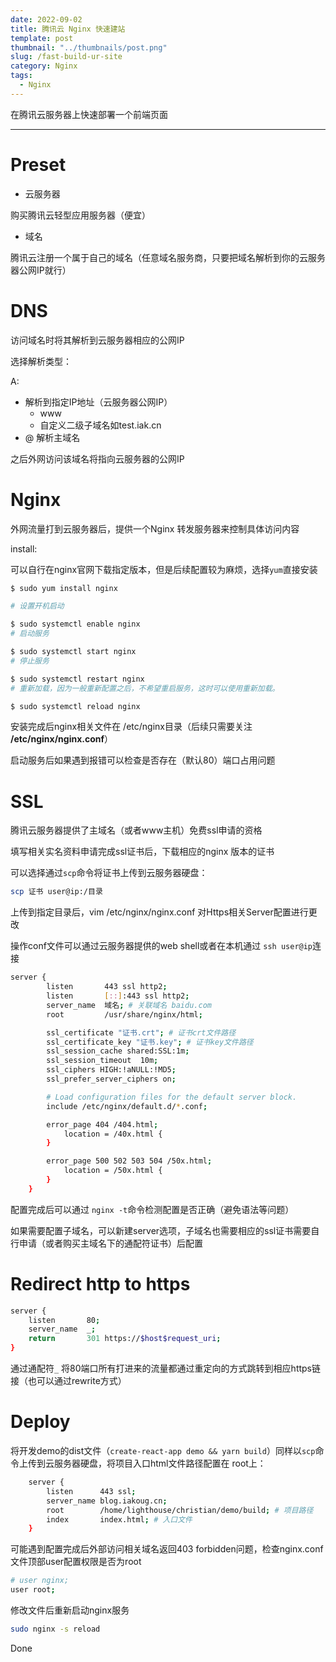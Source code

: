 ```yaml
---
date: 2022-09-02
title: 腾讯云 Nginx 快速建站
template: post
thumbnail: "../thumbnails/post.png"
slug: /fast-build-ur-site
category: Nginx
tags:
  - Nginx
---
```


在腾讯云服务器上快速部署一个前端页面

---

# Preset

- 云服务器

购买腾讯云轻型应用服务器（便宜）

- 域名

腾讯云注册一个属于自己的域名（任意域名服务商，只要把域名解析到你的云服务器公网IP就行）

# DNS

访问域名时将其解析到云服务器相应的公网IP



选择解析类型：

  A:

  - 解析到指定IP地址（云服务器公网IP）
      - www
      - 自定义二级子域名如test.iak.cn
  - @ 解析主域名



之后外网访问该域名将指向云服务器的公网IP

# Nginx

外网流量打到云服务器后，提供一个Nginx 转发服务器来控制具体访问内容



install:

可以自行在nginx官网下载指定版本，但是后续配置较为麻烦，选择`yum`直接安装

```Bash
$ sudo yum install nginx

# 设置开机启动

$ sudo systemctl enable nginx
# 启动服务

$ sudo systemctl start nginx
# 停止服务

$ sudo systemctl restart nginx
# 重新加载，因为一般重新配置之后，不希望重启服务，这时可以使用重新加载。

$ sudo systemctl reload nginx

```

安装完成后nginx相关文件在 /etc/nginx目录（后续只需要关注 **/etc/nginx/nginx.conf**）

启动服务后如果遇到报错可以检查是否存在（默认80）端口占用问题

# SSL

腾讯云服务器提供了主域名（或者www主机）免费ssl申请的资格



填写相关实名资料申请完成ssl证书后，下载相应的nginx 版本的证书

可以选择通过`scp`命令将证书上传到云服务器硬盘：

```Bash
scp 证书 user@ip:/目录
```

上传到指定目录后，vim /etc/nginx/nginx.conf 对Https相关Server配置进行更改

操作conf文件可以通过云服务器提供的web shell或者在本机通过 `ssh user@ip`连接

```Bash
server {
        listen       443 ssl http2;
        listen       [::]:443 ssl http2;
        server_name  域名; # 关联域名 baidu.com
        root         /usr/share/nginx/html;

        ssl_certificate "证书.crt"; # 证书crt文件路径
        ssl_certificate_key "证书.key"; # 证书key文件路径
        ssl_session_cache shared:SSL:1m;
        ssl_session_timeout  10m;
        ssl_ciphers HIGH:!aNULL:!MD5;
        ssl_prefer_server_ciphers on;

        # Load configuration files for the default server block.
        include /etc/nginx/default.d/*.conf;

        error_page 404 /404.html;
            location = /40x.html {
        }

        error_page 500 502 503 504 /50x.html;
            location = /50x.html {
        }
    }


```

配置完成后可以通过 `nginx -t`命令检测配置是否正确（避免语法等问题）

如果需要配置子域名，可以新建server选项，子域名也需要相应的ssl证书需要自行申请（或者购买主域名下的通配符证书）后配置



# Redirect http to https

```Bash
server {
    listen       80;
    server_name  _;
    return       301 https://$host$request_uri;
}
```

通过通配符`_` 将80端口所有打进来的流量都通过重定向的方式跳转到相应https链接（也可以通过rewrite方式）



# Deploy

将开发demo的dist文件（`create-react-app demo && yarn build`）同样以`scp`命令上传到云服务器硬盘，将项目入口html文件路径配置在 root上：

```Bash
    server {
        listen      443 ssl;
        server_name blog.iakoug.cn;
        root        /home/lighthouse/christian/demo/build; # 项目路径
        index       index.html; # 入口文件
    }

```

可能遇到配置完成后外部访问相关域名返回403 forbidden问题，检查nginx.conf文件顶部user配置权限是否为root

```Bash
# user nginx;
user root;
```

修改文件后重新启动nginx服务

```Bash
sudo nginx -s reload
```



Done